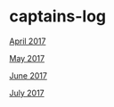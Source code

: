 # captains-log
[April 2017](april-2017.md)

[May 2017](may-2017.md)

[June 2017](june-2017.md)

[July 2017](july-2017.md)
